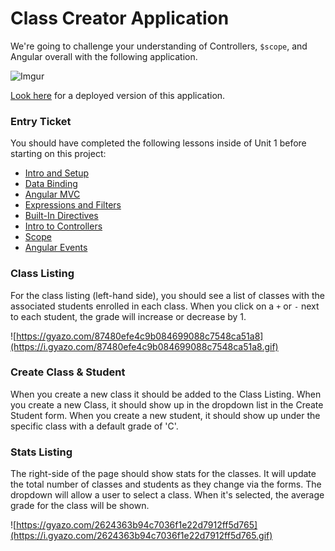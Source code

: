 # Class Creator Application

We're going to challenge your understanding of Controllers, `$scope`, and Angular overall with the following application.

![Imgur](http://i.imgur.com/amA9PRw.png)

[Look here](https://bwreid.github.io/class-creator-app/) for a deployed version of this application.

### Entry Ticket

You should have completed the following lessons inside of Unit 1 before starting on this project:

* [Intro and Setup](/Unit-1/01-intro-and-setup.md)
* [Data Binding](/Unit-1/02-data-binding.md)
* [Angular MVC](/Unit-1/03-angular-mvc.md)
* [Expressions and Filters](/Unit-1/04-expressions-and-filters.md)
* [Built-In Directives](/Unit-1/05-built-in-directives.md)
* [Intro to Controllers](/Unit-1/06-intro-to-controllers.md)
* [Scope](/Unit-1/07-intro-to-scope.md)
* [Angular Events](/Unit-1/08-intro-to-events.md)

### Class Listing

For the class listing (left-hand side), you should see a list of classes with the associated students enrolled in each class. When you click on a `+` or `-` next to each student, the grade will increase or decrease by 1.

![https://gyazo.com/87480efe4c9b084699088c7548ca51a8](https://i.gyazo.com/87480efe4c9b084699088c7548ca51a8.gif)

### Create Class & Student

When you create a new class it should be added to the Class Listing. When you create a new Class, it should show up in the dropdown list in the Create Student form. When you create a new student, it should show up under the specific class with a default grade of 'C'.

### Stats Listing

The right-side of the page should show stats for the classes. It will update the total number of classes and students as they change via the forms. The dropdown will allow a user to select a class. When it's selected, the average grade for the class will be shown.

![https://gyazo.com/2624363b94c7036f1e22d7912ff5d765](https://i.gyazo.com/2624363b94c7036f1e22d7912ff5d765.gif)

